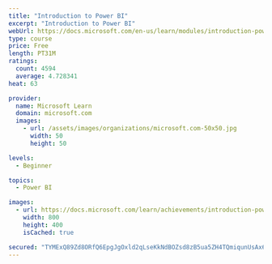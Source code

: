 ```yaml
---
title: "Introduction to Power BI"
excerpt: "Introduction to Power BI"
webUrl: https://docs.microsoft.com/en-us/learn/modules/introduction-power-bi/
type: course
price: Free
length: PT31M
ratings:
  count: 4594
  average: 4.728341
heat: 63

provider:
  name: Microsoft Learn
  domain: microsoft.com
  images:
    - url: /assets/images/organizations/microsoft.com-50x50.jpg
      width: 50
      height: 50

levels:
  - Beginner

topics:
  - Power BI

images:
  - url: https://docs.microsoft.com/learn/achievements/introduction-power-bi-social.png
    width: 800
    height: 400
    isCached: true

secured: "TYMExQ89Zd8ORfQ6EpgJgOxld2qLseKkNdBOZsd8zB5ua5ZH4TQmiqunUsAx65tQ9zq3CFUHl7Szo/28oqtJe3u3p9sDHKybYOkXeI+IVGJUpYJkuUKkAhskhaXdOL1UXUEONi1Te7XuWEy6VgQHQkMNXQANVLm6YX6fADye49Qq3rHrHtdEX2ZPYxqSGCWz/ycuT1XgJO+0DhKjDA2Jd1lrvNT2gcA9bJcDnitdDr2rNmLW2r6EhyleoaflE8zWWN5igQWFe5sroZPr9Aa4n0J6M9bUOeb0cc7vTltTm52v86VsI6wH+i+BL40TKMB9r7B/qAS2nL+kc7IDmYNpEVq7TuNtxW8pkNyUNKQ97ekGhyhZu52sw0LWL+olTmTE7HeD6b7uYuSIUfWITRFmftAIV4JIAr4SBZkcFynOvTw=;zVRiUTqACsd/jytNN65LRw=="
---
```


